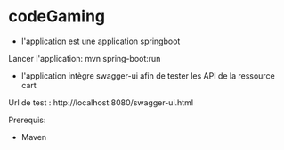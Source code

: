 # codeGaming


- l'application est une application springboot 

Lancer l'application: mvn spring-boot:run

- l'application intègre swagger-ui afin de tester les API de la ressource cart

Url de test : http://localhost:8080/swagger-ui.html


Prerequis: 

- Maven

